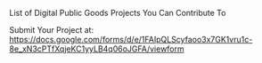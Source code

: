 List of Digital Public Goods Projects You Can Contribute To

Submit Your Project at: https://docs.google.com/forms/d/e/1FAIpQLScyfaoo3x7GK1vru1c-8e_xN3cPTfXqjeKC1yyLB4q06oJGFA/viewform 